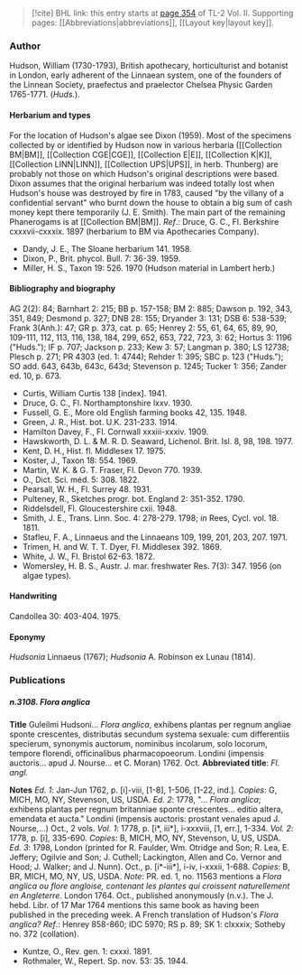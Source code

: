 > [!cite] BHL link: this entry starts at [page 354](https://www.biodiversitylibrary.org/item/103253#page/380/mode/1up) of TL-2 Vol. II.
> Supporting pages: [[Abbreviations|abbreviations]], [[Layout key|layout key]].

### Author

Hudson, William (1730-1793), British apothecary, horticulturist and botanist in London, early adherent of the Linnaean system, one of the founders of the Linnean Society, praefectus and praelector Chelsea Physic Garden 1765-1771. (*Huds.*).

#### Herbarium and types

For the location of Hudson's algae see Dixon (1959). Most of the specimens collected by or identified by Hudson now in various herbaria ([[Collection BM|BM]], [[Collection CGE|CGE]], [[Collection E|E]], [[Collection K|K]], [[Collection LINN|LINN]], [[Collection UPS|UPS]], in herb. Thunberg) are probably not those on which Hudson's original descriptions were based. Dixon assumes that the original herbarium was indeed totally lost when Hudson's house was destroyed by fire in 1783, caused "by the villany of a confidential servant" who burnt down the house to obtain a big sum of cash money kept there temporarily (J. E. Smith). The main part of the remaining Phanerogams is at [[Collection BM|BM]].
*Ref*.: Druce, G. C., Fl. Berkshire cxxxvii-cxxxix. 1897 (herbarium to BM via Apothecaries Company).
- Dandy, J. E., The Sloane herbarium 141. 1958.
- Dixon, P., Brit. phycol. Bull. 7: 36-39. 1959.
- Miller, H. S., Taxon 19: 526. 1970 (Hudson material in Lambert herb.)

#### Bibliography and biography

AG 2(2): 84; Barnhart 2: 215; BB p. 157-158; BM 2: 885; Dawson p. 192, 343, 351, 849; Desmond p. 327; DNB 28: 155; Dryander 3: 131; DSB 6: 538-539; Frank 3(Anh.): 47; GR p. 373, cat. p. 65; Henrey 2: 55, 61, 64, 65, 89, 90, 109-111, 112, 113, 116, 138, 184, 299, 652, 653, 722, 723, 3: 62; Hortus 3: 1196 ("Huds."); IF p. 707; Jackson p. 233; Kew 3: 57; Langman p. 380; LS 12738; Plesch p. 271; PR 4303 (ed. 1: 4744); Rehder 1: 395; SBC p. 123 ("Huds."); SO add. 643, 643b, 643c, 643d; Stevenson p. 1245; Tucker 1: 356; Zander ed. 10, p. 673.
- Curtis, William Curtis 138 \[index\]. 1941.
- Druce, G. C., Fl. Northamptonshire lxxv. 1930.
- Fussell, G. E., More old English farming books 42, 135. 1948.
- Green, J. R., Hist. bot. U.K. 231-233. 1914.
- Hamilton Davey, F., Fl. Cornwall xxxiii-xxxiv. 1909.
- Hawskworth, D. L. & M. R. D. Seaward, Lichenol. Brit. Isl. 8, 98, 198. 1977.
- Kent, D. H., Hist. fl. Middlesex 17. 1975.
- Koster, J., Taxon 18: 554. 1969.
- Martin, W. K. & G. T. Fraser, Fl. Devon 770. 1939.
- O., Dict. Sci. méd. 5: 308. 1822.
- Pearsall, W. H., Fl. Surrey 48. 1931.
- Pulteney, R., Sketches progr. bot. England 2: 351-352. 1790.
- Riddelsdell, Fl. Gloucestershire cxii. 1948.
- Smith, J. E., Trans. Linn. Soc. 4: 278-279. 1798; *in* Rees, Cycl. vol. 18. 1811.
- Stafleu, F. A., Linnaeus and the Linnaeans 109, 199, 201, 203, 207. 1971.
- Trimen, H. and W. T. T. Dyer, Fl. Middlesex 392. 1869.
- White, J. W., Fl. Bristol 62-63. 1872.
- Womersley, H. B. S., Austr. J. mar. freshwater Res. 7(3): 347. 1956 (on algae types).

#### Handwriting

Candollea 30: 403-404. 1975.

#### Eponymy

*Hudsonia* Linnaeus (1767); *Hudsonia* A. Robinson ex Lunau (1814).

### Publications

##### n.3108. Flora anglica

**Title**
Guleilmi Hudsoni... *Flora anglica*, exhibens plantas per regnum angliae sponte crescentes, distributas secundum systema sexuale: cum differentiis specierum, synonymis auctorum, nominibus incolarum, solo locorum, tempore florendi, officinalibus pharmacopoeorum. Londini (impensis auctoris... apud J. Nourse... et C. Moran) 1762. Oct.
**Abbreviated title**: *Fl. angl.*

**Notes**
*Ed. 1*: Jan-Jun 1762, p. \[i\]-viii, \[1-8\], 1-506, \[1-22, ind.\]. *Copies*: G, MICH, MO, NY, Stevenson, US, USDA.
*Ed. 2*: 1778, "... *Flora anglica*; exhibens plantas per regnum britanniae sponte crescentes... editio altera, emendata et aucta." Londini (impensis auctoris: prostant venales apud J. Nourse,...) Oct., 2 vols.
*Vol. 1*: 1778, p. \[i\*, iii\*\], i-xxxviii, \[1, err.\], 1-334.
*Vol. 2*: 1778, p. \[i\], 335-690.
*Copies*: B, MICH, MO, NY, Stevenson, U, US, USDA.
*Ed. 3*: 1798, London (printed for R. Faulder, Wm. Otridge and Son; R. Lea, E. Jeffery; Ogilvie and Son; J. Cuthell; Lackington, Allen and Co. Vernor and Hood; J. Walker; and J. Nunn). Oct., p. \[i\*-iii\*\], i-iv, i-xxxii, 1-688. *Copies*: B, BR, MICH, MO, NY, US, USDA.
*Note*: PR. ed. 1, no. 11563 mentions a *Flora anglica ou flore angloise, contenant les plantes qui croissent naturellement en Angleterre*. London 1764. Oct., published anonymously (n.v.). The J.
hebd. Libr. of 17 Mar 1764 mentions this same book as having been published in the preceding week. A French translation of Hudson's *Flora anglica?*
*Ref*.: Henrey 858-860; IDC 5970; RS p. 89; SK 1: clxxxix; Sotheby no. 372 (collation).
- Kuntze, O., Rev. gen. 1: cxxxi. 1891.
- Rothmaler, W., Repert. Sp. nov. 53: 35. 1944.

